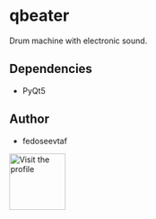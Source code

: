 # qbeater

Drum machine with electronic sound.

## Dependencies

- PyQt5

## Author

- fedoseevtaf

<a href='https://github.com/fedoseevtaf' target='_blank'><img src='https://avatars.githubusercontent.com/u/76451152?s=400&u=695dc1d0ea82249a7418ae64f3554d6c77c10f09&v=4' alt='Visit the profile' width='100' height='100'/></a>
